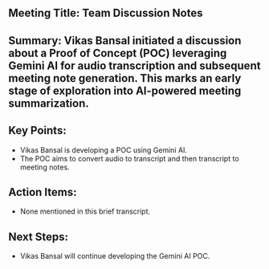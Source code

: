 ## Meeting Title: Team Discussion Notes

## Summary: Vikas Bansal initiated a discussion about a Proof of Concept (POC) leveraging Gemini AI for audio transcription and subsequent meeting note generation. This marks an early stage of exploration into AI-powered meeting summarization.

## Key Points:
* Vikas Bansal is developing a POC using Gemini AI.
* The POC aims to convert audio to transcript and then transcript to meeting notes.

## Action Items:
* None mentioned in this brief transcript.

## Next Steps:
* Vikas Bansal will continue developing the Gemini AI POC.